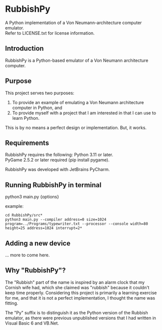 # RubbishPy
A Python implementation of a Von Neumann-architecture computer emulator.  
Refer to LICENSE.txt for license information.
 

## Introduction
RubbishPy is a Python-based emulator of a Von Neumann architecture computer.

## Purpose
This project serves two purposes:
1. To provide an example of emulating a Von Neumann architecture computer in Python, and
2. To provide myself with a project that I am interested in that I can use to learn Python.

This is by no means a perfect design or implementation.  But, it works.

## Requirements
RubbishPy requires the following:
Python 3.11 or later.  
PyGame 2.5.2 or later required (pip install pygame).

RubbishPy was developed with JetBrains PyCharm.  

## Running RubbishPy in terminal
python3 main.py  {options}  

example:  

```commandline
cd RubbishPy/src*  
python3 main.py --compiler address=0 size=1024 program=../Programs/typewriter.txt --processor --console width=80 height=25 address=1024 interrupt=2*
```
## Adding a new device

... more to come here.

## Why "RubbishPy"?
The "Rubbish" part of the name is inspired by an alarm clock that my Cornish wife had, which she claimed was "rubbish" because it couldn't keep time properly.  Considering this project is primarily a learning exercise for me, and that it is not a perfect implementation, I thought the name was fitting.

The "Py" suffix is to distinguish it as the Python version of the Rubbish emulator, as there were previous unpublished versions that I had written in Visual Basic 6 and VB.Net.
